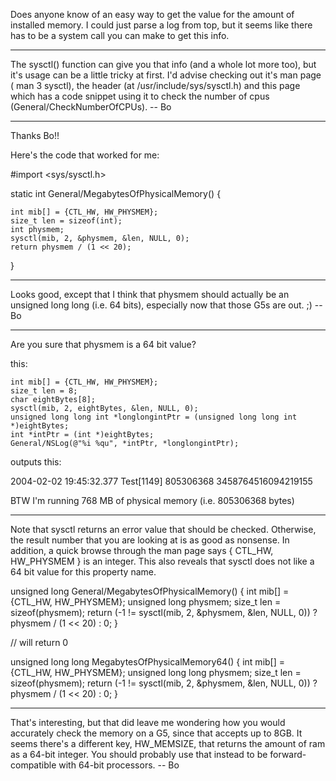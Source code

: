 Does anyone know of an easy way to get the value for the amount of installed memory. I could just parse a log from top, but it seems like there has to be a system call you can make to get this info.

----

The sysctl() function can give you that info (and a whole lot more too), but it's usage can be a little tricky at first.  I'd advise checking out it's man page (    man 3 sysctl), the header (at     /usr/include/sys/sysctl.h) and this page which has a code snippet using it to check the number of cpus (General/CheckNumberOfCPUs).  -- Bo

----

Thanks Bo!!

Here's the code that worked for me:

    
#import <sys/sysctl.h>

static int General/MegabytesOfPhysicalMemory() {

    int mib[] = {CTL_HW, HW_PHYSMEM};
    size_t len = sizeof(int);
    int physmem;
    sysctl(mib, 2, &physmem, &len, NULL, 0);
    return physmem / (1 << 20);

}



----

Looks good, except that I think that     physmem should actually be an     unsigned long long (i.e. 64 bits), especially now that those G5s are out. ;)  -- Bo

----

Are you sure that     physmem is a 64 bit value?

this:

    
    int mib[] = {CTL_HW, HW_PHYSMEM};
    size_t len = 8;
    char eightBytes[8];
    sysctl(mib, 2, eightBytes, &len, NULL, 0);
    unsigned long long int *longlongintPtr = (unsigned long long int *)eightBytes;
    int *intPtr = (int *)eightBytes;
    General/NSLog(@"%i %qu", *intPtr, *longlongintPtr);


outputs this:

    
2004-02-02 19:45:32.377 Test[1149] 805306368 3458764516094219155


BTW I'm running 768 MB of physical memory (i.e. 805306368 bytes)

----

Note that sysctl returns an error value that should be checked. Otherwise, the result number that you are looking at is as good as nonsense. In addition, a quick browse through the man page says { CTL_HW, HW_PHYSMEM } is an integer. This also reveals that sysctl does not like a 64 bit value for this property name.

    
unsigned long General/MegabytesOfPhysicalMemory() {
    int mib[] = {CTL_HW, HW_PHYSMEM};
    unsigned long physmem;
    size_t len = sizeof(physmem);
    return (-1 != sysctl(mib, 2, &physmem, &len, NULL, 0)) ? physmem / (1 << 20) : 0;
}

// will return 0

unsigned long long MegabytesOfPhysicalMemory64() {
    int mib[] = {CTL_HW, HW_PHYSMEM};
    unsigned long long physmem;
    size_t len = sizeof(physmem);
    return (-1 != sysctl(mib, 2, &physmem, &len, NULL, 0)) ? physmem / (1 << 20) : 0;
}


----

That's interesting, but that did leave me wondering how you would accurately check the memory on a G5, since that accepts up to 8GB.  It seems there's a different key, HW_MEMSIZE, that returns the amount of ram as a 64-bit integer.  You should probably use that instead to be forward-compatible with 64-bit processors.  -- Bo